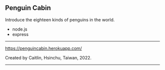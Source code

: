 
Penguin Cabin
---
 
Introduce the eighteen kinds of penguins in the world.
- node.js
- express


---

https://penguincabin.herokuapp.com/
<!-- Deploy on Heroku. -->

Created by Caitlin, Hsinchu, Taiwan, 2022.

---

